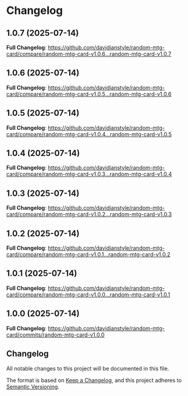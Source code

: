 # Changelog

## 1.0.7 (2025-07-14)

**Full Changelog**: https://github.com/davidianstyle/random-mtg-card/compare/random-mtg-card-v1.0.6...random-mtg-card-v1.0.7

## 1.0.6 (2025-07-14)

**Full Changelog**: https://github.com/davidianstyle/random-mtg-card/compare/random-mtg-card-v1.0.5...random-mtg-card-v1.0.6

## 1.0.5 (2025-07-14)

**Full Changelog**: https://github.com/davidianstyle/random-mtg-card/compare/random-mtg-card-v1.0.4...random-mtg-card-v1.0.5

## 1.0.4 (2025-07-14)

**Full Changelog**: https://github.com/davidianstyle/random-mtg-card/compare/random-mtg-card-v1.0.3...random-mtg-card-v1.0.4

## 1.0.3 (2025-07-14)

**Full Changelog**: https://github.com/davidianstyle/random-mtg-card/compare/random-mtg-card-v1.0.2...random-mtg-card-v1.0.3

## 1.0.2 (2025-07-14)

**Full Changelog**: https://github.com/davidianstyle/random-mtg-card/compare/random-mtg-card-v1.0.1...random-mtg-card-v1.0.2

## 1.0.1 (2025-07-14)

**Full Changelog**: https://github.com/davidianstyle/random-mtg-card/compare/random-mtg-card-v1.0.0...random-mtg-card-v1.0.1

## 1.0.0 (2025-07-14)

**Full Changelog**: https://github.com/davidianstyle/random-mtg-card/commits/random-mtg-card-v1.0.0

## Changelog

All notable changes to this project will be documented in this file.

The format is based on [Keep a Changelog](https://keepachangelog.com/en/1.0.0/),
and this project adheres to [Semantic Versioning](https://semver.org/spec/v2.0.0.html).

<!-- Release Please will automatically generate releases here -->
